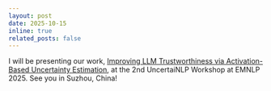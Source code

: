 ```yaml
---
layout: post
date: 2025-10-15
inline: true
related_posts: false
---
```


I will be presenting our work, [Improving LLM Trustworthiness via Activation-Based Uncertainty Estimation](https://arxiv.org/abs/2510.13750), at the 2nd UncertaiNLP Workshop at EMNLP 2025. See you in Suzhou, China!